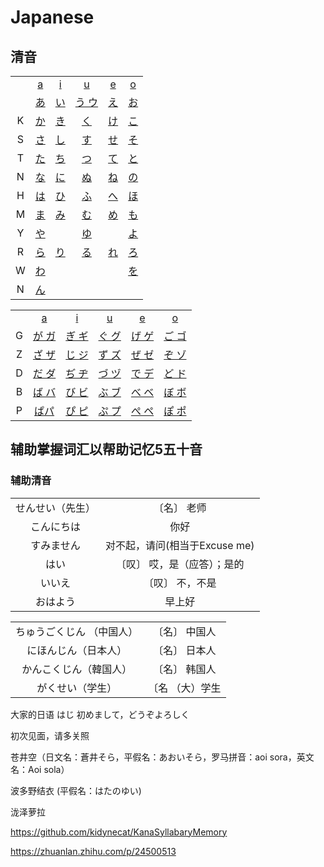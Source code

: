 ﻿# Japanese

## 清音  
<table>
  <tr>
    <td align="center"> </td>
    <td align="center"><a href="#">a</a></td>
    <td align="center"><a href="#">i</a></td>
    <td align="center"><a href="#">u</a></td>
    <td align="center"><a href="#">e</a></td>
    <td align="center"><a href="#">o</a></td>

  </tr>
   <tr>
    <td align="center"> </td>
    <td align="center"><a href="#">あ</a></td>
    <td align="center"><a href="#">い</a></td>
    <td align="center"><a href="#">う ウ</a></td>
    <td align="center"><a href="#">え</a></td>
    <td align="center"><a href="#">お</a></td>
  </tr>
  <tr>
    <td align="center">K</td>
    <td align="center"><a href="#">か</a></td>
    <td align="center"><a href="#">き</a></td>
    <td align="center"><a href="#">く</a></td>
    <td align="center"><a href="#">け</a></td>
    <td align="center"><a href="#">こ</a></td>
  </tr>
  <tr>
    <td align="center">S</td>
    <td align="center"><a href="#">さ</a></td>
    <td align="center"><a href="#">し</a></td>
    <td align="center"><a href="#">す</a></td>
    <td align="center"><a href="#">せ</a></td>
    <td align="center"><a href="#">そ</a></td>
  </tr>
  <tr>
    <td align="center">T</td>
    <td align="center"><a href="#">た</a></td>
    <td align="center"><a href="#">ち</a></td>
    <td align="center"><a href="#">つ</a></td>
    <td align="center"><a href="#">て</a></td>
    <td align="center"><a href="#">と</a></td>
  </tr>
  <tr>
    <td align="center">N</td>
    <td align="center"><a href="#">な</a></td>
    <td align="center"><a href="#">に</a></td>
    <td align="center"><a href="#">ぬ</a></td>
    <td align="center"><a href="#">ね</a></td>
    <td align="center"><a href="#">の</a></td>
  </tr>
  <tr>
    <td align="center">H</td>
    <td align="center"><a href="#">は</a></td>
    <td align="center"><a href="#">ひ</a></td>
    <td align="center"><a href="#">ふ</a></td>
    <td align="center"><a href="#">へ</a></td>
    <td align="center"><a href="#">ほ</a></td>
  </tr>
  <tr>
    <td align="center">M</td>
    <td align="center"><a href="#">ま</a></td>
    <td align="center"><a href="#">み</a></td>
    <td align="center"><a href="#">む</a></td>
    <td align="center"><a href="#">め</a></td>
    <td align="center"><a href="#">も</a></td>
  </tr>
  <tr>
    <td align="center">Y</td>
    <td align="center"><a href="#">や</a></td>
    <td align="center"></td>
    <td align="center"><a href="#">ゆ</a></td>
    <td align="center"></td>
    <td align="center"><a href="#">よ</a></td>
  </tr>
  <tr>
    <td align="center">R</td>
    <td align="center"><a href="#">ら</a></td>
    <td align="center"><a href="#">り</a></td>
    <td align="center"><a href="#">る</a></td>
    <td align="center"><a href="#">れ</a></td>
    <td align="center"><a href="#">ろ</a></td>
  </tr>
  <tr>
    <td align="center">W</td>
    <td align="center"><a href="#">わ</a></td>
    <td align="center"></td>
    <td align="center"></td>
    <td align="center"></td>
    <td align="center"><a href="#">を</a></td>
  </tr>
  <tr>
    <td align="center">N</td>
    <td align="center"><a href="#">ん</a></td>
    <td align="center">
    </td>
    <td align="center">
    </td>
    <td align="center">
    </td>
    <td align="center">
    </td>
  </tr>
</table>	  

<table>
  <tr>
    <td align="center"> </td>
    <td align="center"><a href="#">a</a></td>
    <td align="center"><a href="#">i</a></td>
    <td align="center"><a href="#">u</a></td>
    <td align="center"><a href="#">e</a></td>
    <td align="center"><a href="#">o</a></td>
  </tr>
  <tr>
    <td align="center">G</td>
    <td align="center"><a href="#">が ガ</a></td>
    <td align="center"><a href="#">ぎ ギ</a></td>
    <td align="center"><a href="#">ぐ グ</a></td>
    <td align="center"><a href="#">げ ゲ</a></td>
    <td align="center"><a href="#">ご ゴ</a></td>
  </tr>
  <tr>
    <td align="center">Z</td>
    <td align="center"><a href="#">ざ ザ</a></td>
    <td align="center"><a href="#">じ ジ</a></td>
    <td align="center"><a href="#">ず ズ</a></td>
    <td align="center"><a href="#">ぜ ゼ</a></td>
    <td align="center"><a href="#">ぞ ゾ</a></td>
  </tr>
  <tr>
    <td align="center">D</td>
    <td align="center"><a href="#">だ ダ</a></td>
    <td align="center"><a href="#">ぢ ヂ</a></td>
    <td align="center"><a href="#">づ ヅ</a></td>
    <td align="center"><a href="#">で デ</a></td>
    <td align="center"><a href="#">ど ド</a></td>
  </tr>
  <tr>
    <td align="center">B</td>
    <td align="center"><a href="#">ば バ</a></td>
    <td align="center"><a href="#">び ビ</a></td>
    <td align="center"><a href="#">ぶ ブ</a></td>
    <td align="center"><a href="#">べ ベ</a></td>
    <td align="center"><a href="#">ぼ ボ</a></td>
  </tr>
  <tr>
    <td align="center">P</td>
    <td align="center"><a href="#">ぱパ</a></td>
    <td align="center"><a href="#">ぴ ピ</a></td>
    <td align="center"><a href="#">ぷ プ</a></td>
    <td align="center"><a href="#">ぺ ペ</a></td>
    <td align="center"><a href="#">ぽ ポ</a></td>
  </tr>
</table>  
	
## 辅助掌握词汇以帮助记忆5五十音
### 辅助清音
<table>

  <tr>
    <td align="center">せんせい（先生）</td>
    <td align="center">〔名〕 老师</td>
  </tr>
  <tr>
    <td align="center">こんにちは</td>
    <td align="center">你好</td>
  </tr>
  <tr>
    <td align="center">すみません</td>
    <td align="center">对不起，请问(相当于Excuse me)</td>
  </tr>
  <tr>
    <td align="center">はい</td>
    <td align="center">〔叹〕 哎，是（应答）；是的</td>
  </tr>
  <tr>
    <td align="center">いいえ</td>
    <td align="center">〔叹〕 不，不是</td>
  </tr>
  <tr>
    <td align="center">おはよう</td>
    <td align="center">早上好</td>
  </tr>

</table>

<table>
  <tr>
    <td align="center">ちゅうごくじん （中国人） </td>
    <td align="center">〔名〕 中国人</td>
  </tr>
  <tr>
    <td align="center">にほんじん（日本人）</td>
    <td align="center">〔名〕 日本人</td>
  </tr>
  <tr>
    <td align="center">かんこくじん（韓国人）</td>
    <td align="center">〔名〕 韩国人</td>
  </tr>
  <tr>
    <td align="center">がくせい（学生）</td>
    <td align="center">〔名 （大）学生</td>
  </tr>
</table> 


大家的日语
はじ
初めまして，どうぞよろしく

初次见面，请多关照

苍井空（日文名：蒼井そら，平假名：あおいそら，罗马拼音：aoi sora，英文名：Aoi sola）  

波多野结衣 (平假名：はたのゆい)

泷泽萝拉

https://github.com/kidynecat/KanaSyllabaryMemory

https://zhuanlan.zhihu.com/p/24500513